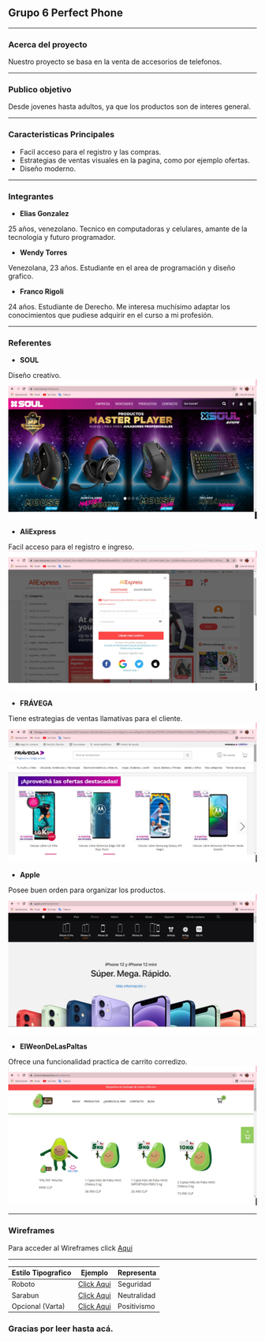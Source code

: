 ## **Grupo 6 Perfect Phone**
___
### **Acerca del proyecto**
Nuestro proyecto se basa en la venta de accesorios de telefonos.
___
### **Publico objetivo**
Desde jovenes hasta adultos, ya que los productos son de interes general.
___
### **Caracteristicas Principales**
- Facil acceso para el registro y las compras.
- Estrategias de ventas visuales en la pagina, como por ejemplo ofertas.
- Diseño moderno.
___
### **Integrantes**
- **Elias Gonzalez**

25 años, venezolano. Tecnico en computadoras y celulares, amante de la tecnologia y futuro programador.

- **Wendy Torres**

Venezolana, 23 años. Estudiante en el area de programación y diseño grafico.

- **Franco Rigoli**

24 años. Estudiante de Derecho. Me interesa muchísimo adaptar los conocimientos que pudiese adquirir en el curso a mi profesión. 
___
### **Referentes**
- **SOUL**

Diseño creativo.
<img src="img/soul.jpg">

- **AliExpress**

Facil acceso para el registro e ingreso.
<img src="img/aliexpress.jpg">

- **FRÁVEGA**

Tiene estrategias de ventas llamativas para el cliente.
<img src="img/fravega.jpg">


- **Apple**

Posee buen orden para organizar los productos.
<img src="img/apple.jpg">


- **ElWeonDeLasPaltas**

Ofrece una funcionalidad practica de carrito corredizo.
<img src="img/paltas.jpg">
___
### **Wireframes**
Para acceder al Wireframes click [Aqui](https://www.figma.com/file/2orbMlNfO97jfdHHqfMwvy/Perfect-Phone?node-id=0%3A1 "Aqui")
___

|**Estilo Tipografico**|**Ejemplo**|**Representa**
| ------------ | ------------ | ------------ |
|Roboto| [Click Aqui](https://fonts.google.com/specimen/Roboto?category=Sans+Serif&preview.size=64&preview.layout=row#standard-styles "Click Aqui")|Seguridad
|Sarabun|[Click Aqui](https://fonts.google.com/specimen/Sarabun?category=Sans+Serif&preview.size=64&preview.layout=row#pairings "Click aqui")|Neutralidad
|Opcional (Varta)|[Click Aqui](https://fonts.google.com/specimen/Varta?category=Sans+Serif#pairings "Click Aqui")|Positivismo

### **Gracias por leer hasta acá.**
